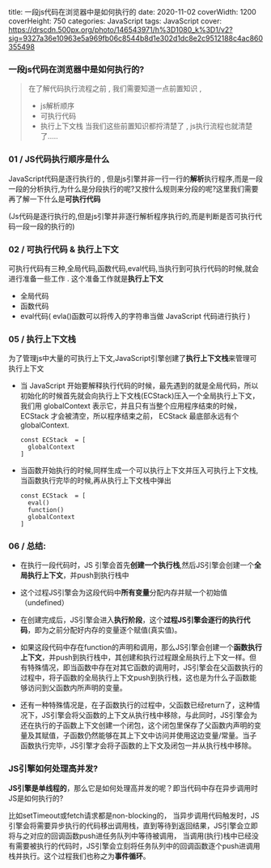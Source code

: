   title: 一段js代码在浏览器中是如何执行的
  date: 2020-11-02
  coverWidth: 1200
  coverHeight: 750
  categories: JavaScript
  tags: JavaScript
  cover: https://drscdn.500px.org/photo/146543971/h%3D1080_k%3D1/v2?sig=9327a36e10963e5a969fb06c8544b8d1e302d1dc8e2c9512188c4ac860355498

 ### 一段js代码在浏览器中是如何执行的?

>	在了解代码执行流程之前 , 我们需要知道一点前置知识 , 
>	-	js解析顺序
>	-  可执行代码
>	- 执行上下文栈
>	当我们这些前置知识都捋清楚了 , js执行流程也就清楚了.....
  <!--more-->


  ### 01 / JS代码执行顺序是什么

  JavaScript代码是逐行执行的 , 但是js引擎并非一行一行的**解析**执行程序,而是一段一段的分析执行,为什么是分段执行的呢?又按什么规则来分段的呢?这里我们需要再了解一下什么是**可执行代码**

  (Js代码是逐行执行的,但是js引擎并非逐行解析程序执行的,而是判断是否可执行代码一段一段的执行的)

  ### 02 / 可执行代码 & 执行上下文

  可执行代码有三种,全局代码,函数代码,eval代码,当执行到可执行代码的时候,就会进行准备一些工作 . 这个准备工作就是**执行上下文**

  - 全局代码
  - 函数代码
  - eval代码( evla()函数可以将传入的字符串当做 JavaScript 代码进行执行 )

  ### 05 / 执行上下文栈

  为了管理js中大量的可执行上下文,JavaScript引擎创建了**执行上下文栈**来管理可执行上下文

  - 当 JavaScript 开始要解释执行代码的时候，最先遇到的就是全局代码，所以初始化的时候首先就会向执行上下文栈(ECStack)压入一个全局执行上下文，我们用 globalContext 表示它，并且只有当整个应用程序结束的时候，ECStack 才会被清空，所以程序结束之前， ECStack 最底部永远有个 globalContext.

    ```
    const ECStack  = [	
      globalContext 
    ]
    ```



  - 当函数开始执行的时候,同样生成一个可以执行上下文并压入可执行上下文栈,当函数执行完毕的时候,再从执行上下文栈中弹出

    ```
    const ECStack  = [
      eval()
      function()
      globalContext 
    ]
    ```


  ### 06 / 总结:
  - 在执行一段代码时，JS 引擎会首先**创建一个执行栈**,然后JS引擎会创建一个**全局执行上下文**，并push到执行栈中


  - 这个过程JS引擎会为这段代码中**所有变量**分配内存并赋一个初始值（undefined）


  - 在创建完成后，JS引擎会进入**执行阶段**，这个**过程JS引擎会逐行的执行代码**，即为之前分配好内存的变量逐个赋值(真实值)。


  - 如果这段代码中存在function的声明和调用，那么JS引擎会创建一个**函数执行上下文**，并push到执行栈中，其创建和执行过程跟全局执行上下文一样。但有特殊情况，即当函数中存在对其它函数的调用时，JS引擎会在父函数执行的过程中，将子函数的全局执行上下文push到执行栈，这也是为什么子函数能够访问到父函数内所声明的变量。


  - 还有一种特殊情况是，在子函数执行的过程中，父函数已经return了，这种情况下，JS引擎会将父函数的上下文从执行栈中移除，与此同时，JS引擎会为还在执行的子函数上下文创建一个闭包，这个闭包里保存了父函数内声明的变量及其赋值，子函数仍然能够在其上下文中访问并使用这边变量/常量。当子函数执行完毕，JS引擎才会将子函数的上下文及闭包一并从执行栈中移除。

  ### JS引擎如何处理高并发?

  **JS引擎是单线程的**，那么它是如何处理高并发的呢？即当代码中存在异步调用时JS是如何执行的?

  比如setTimeout或fetch请求都是non-blocking的，
  当异步调用代码触发时，JS引擎会将需要异步执行的代码移出调用栈，直到等待到返回结果，JS引擎会立即将与之对应的回调函数push进任务队列中等待被调用，
  当调用(执行)栈中已经没有需要被执行的代码时，JS引擎会立刻将任务队列中的回调函数逐个push进调用栈并执行。这个过程我们也称之为**事件循环**。
